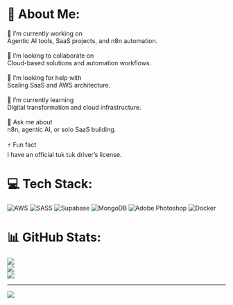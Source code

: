 # 💫 About Me:
🔭 I’m currently working on<br>Agentic AI tools, SaaS projects, and n8n automation.<br><br>🤝 I’m looking to collaborate on<br>Cloud-based solutions and automation workflows.<br><br>🤔 I’m looking for help with<br>Scaling SaaS and AWS architecture.<br><br>🌱 I’m currently learning<br>Digital transformation and cloud infrastructure.<br><br>💬 Ask me about<br>n8n, agentic AI, or solo SaaS building.<br><br>⚡ Fun fact<br>I have an official tuk tuk driver’s license.


# 💻 Tech Stack:
![AWS](https://img.shields.io/badge/AWS-%23FF9900.svg?style=for-the-badge&logo=amazon-aws&logoColor=white) ![SASS](https://img.shields.io/badge/SASS-hotpink.svg?style=for-the-badge&logo=SASS&logoColor=white) ![Supabase](https://img.shields.io/badge/Supabase-3ECF8E?style=for-the-badge&logo=supabase&logoColor=white) ![MongoDB](https://img.shields.io/badge/MongoDB-%234ea94b.svg?style=for-the-badge&logo=mongodb&logoColor=white) ![Adobe Photoshop](https://img.shields.io/badge/adobe%20photoshop-%2331A8FF.svg?style=for-the-badge&logo=adobe%20photoshop&logoColor=white) ![Docker](https://img.shields.io/badge/docker-%230db7ed.svg?style=for-the-badge&logo=docker&logoColor=white)
# 📊 GitHub Stats:
![](https://github-readme-stats.vercel.app/api?username=nienalt1&theme=dark&hide_border=false&include_all_commits=false&count_private=false)<br/>
![](https://nirzak-streak-stats.vercel.app/?user=nienalt1&theme=dark&hide_border=false)<br/>
![](https://github-readme-stats.vercel.app/api/top-langs/?username=nienalt1&theme=dark&hide_border=false&include_all_commits=false&count_private=false&layout=compact)

---
[![](https://visitcount.itsvg.in/api?id=nienalt1&icon=0&color=0)](https://visitcount.itsvg.in)

<!-- Proudly created with GPRM ( https://gprm.itsvg.in ) -->
